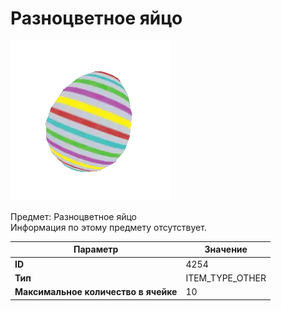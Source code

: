 # Разноцветное яйцо

![Item Image](../img/4254.webp?raw=true)

Предмет: Разноцветное яйцо<br>Информация по этому предмету отсутствует.


| Параметр | Значение |
|----------|----------|
| **ID** | 4254 |
| **Тип** | ITEM_TYPE_OTHER |
| **Максимальное количество в ячейке** | 10 |

